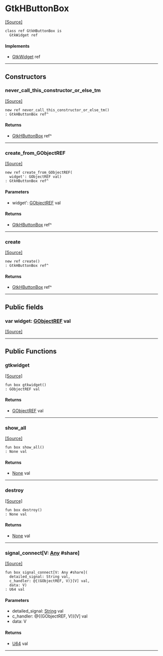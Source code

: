 # GtkHButtonBox
<span class="source-link">[[Source]](src/gtk3/GtkHButtonBox.md#L6)</span>
```pony
class ref GtkHButtonBox is
  GtkWidget ref
```

#### Implements

* [GtkWidget](gtk3-GtkWidget.md) ref

---

## Constructors

### never_call_this_constructor_or_else_tm
<span class="source-link">[[Source]](src/gtk3/GtkHButtonBox.md#L10)</span>


```pony
new ref never_call_this_constructor_or_else_tm()
: GtkHButtonBox ref^
```

#### Returns

* [GtkHButtonBox](gtk3-GtkHButtonBox.md) ref^

---

### create_from_GObjectREF
<span class="source-link">[[Source]](src/gtk3/GtkHButtonBox.md#L13)</span>


```pony
new ref create_from_GObjectREF(
  widget': GObjectREF val)
: GtkHButtonBox ref^
```
#### Parameters

*   widget': [GObjectREF](gtk3-..-gobject-GObjectREF.md) val

#### Returns

* [GtkHButtonBox](gtk3-GtkHButtonBox.md) ref^

---

### create
<span class="source-link">[[Source]](src/gtk3/GtkHButtonBox.md#L17)</span>


```pony
new ref create()
: GtkHButtonBox ref^
```

#### Returns

* [GtkHButtonBox](gtk3-GtkHButtonBox.md) ref^

---

## Public fields

### var widget: [GObjectREF](gtk3-..-gobject-GObjectREF.md) val
<span class="source-link">[[Source]](src/gtk3/GtkHButtonBox.md#L7)</span>



---

## Public Functions

### gtkwidget
<span class="source-link">[[Source]](src/gtk3/GtkHButtonBox.md#L9)</span>


```pony
fun box gtkwidget()
: GObjectREF val
```

#### Returns

* [GObjectREF](gtk3-..-gobject-GObjectREF.md) val

---

### show_all
<span class="source-link">[[Source]](src/gtk3/GtkWidget.md#L4)</span>


```pony
fun box show_all()
: None val
```

#### Returns

* [None](builtin-None.md) val

---

### destroy
<span class="source-link">[[Source]](src/gtk3/GtkWidget.md#L10)</span>


```pony
fun box destroy()
: None val
```

#### Returns

* [None](builtin-None.md) val

---

### signal_connect\[V: [Any](builtin-Any.md) #share\]
<span class="source-link">[[Source]](src/gtk3/GtkWidget.md#L13)</span>


```pony
fun box signal_connect[V: Any #share](
  detailed_signal: String val,
  c_handler: @{(GObjectREF, V)}[V] val,
  data: V)
: U64 val
```
#### Parameters

*   detailed_signal: [String](builtin-String.md) val
*   c_handler: @{(GObjectREF, V)}[V] val
*   data: V

#### Returns

* [U64](builtin-U64.md) val

---

